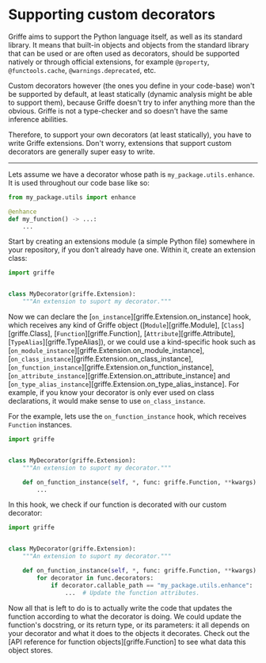 # Supporting custom decorators

Griffe aims to support the Python language itself, as well as its standard library. It means that built-in objects and objects from the standard library that can be used or are often used as decorators, should be supported natively or through official extensions, for example `@property`, `@functools.cache`, `@warnings.deprecated`, etc.

Custom decorators however (the ones you define in your code-base) won't be supported by default, at least statically (dynamic analysis might be able to support them), because Griffe doesn't try to infer anything more than the obvious. Griffe is not a type-checker and so doesn't have the same inference abilities.

Therefore, to support your own decorators (at least statically), you have to write Griffe extensions. Don't worry, extensions that support custom decorators are generally super easy to write.

---

Lets assume we have a decorator whose path is `my_package.utils.enhance`. It is used throughout our code base like so:

```python
from my_package.utils import enhance

@enhance
def my_function() -> ...:
    ...
```

Start by creating an extensions module (a simple Python file) somewhere in your repository, if you don't already have one. Within it, create an extension class:

```python
import griffe


class MyDecorator(griffe.Extension):
    """An extension to suport my decorator."""
```

Now we can declare the [`on_instance`][griffe.Extension.on_instance] hook, which receives any kind of Griffe object ([`Module`][griffe.Module], [`Class`][griffe.Class], [`Function`][griffe.Function], [`Attribute`][griffe.Attribute], [`TypeAlias`][griffe.TypeAlias]), or we could use a kind-specific hook such as [`on_module_instance`][griffe.Extension.on_module_instance], [`on_class_instance`][griffe.Extension.on_class_instance], [`on_function_instance`][griffe.Extension.on_function_instance], [`on_attribute_instance`][griffe.Extension.on_attribute_instance] and [`on_type_alias_instance`][griffe.Extension.on_type_alias_instance]. For example, if you know your decorator is only ever used on class declarations, it would make sense to use `on_class_instance`.

For the example, lets use the `on_function_instance` hook, which receives `Function` instances.

```python hl_lines="7-8"
import griffe


class MyDecorator(griffe.Extension):
    """An extension to suport my decorator."""

    def on_function_instance(self, *, func: griffe.Function, **kwargs) -> None:
        ...
```

In this hook, we check if our function is decorated with our custom decorator:

```python hl_lines="8-10"
import griffe


class MyDecorator(griffe.Extension):
    """An extension to suport my decorator."""

    def on_function_instance(self, *, func: griffe.Function, **kwargs) -> None:
        for decorator in func.decorators:
            if decorator.callable_path == "my_package.utils.enhance":
                ...  # Update the function attributes.
```

Now all that is left to do is to actually write the code that updates the function according to what the decorator is doing. We could update the function's docstring, or its return type, or its parameters: it all depends on your decorator and what it does to the objects it decorates. Check out the [API reference for function objects][griffe.Function] to see what data this object stores.
